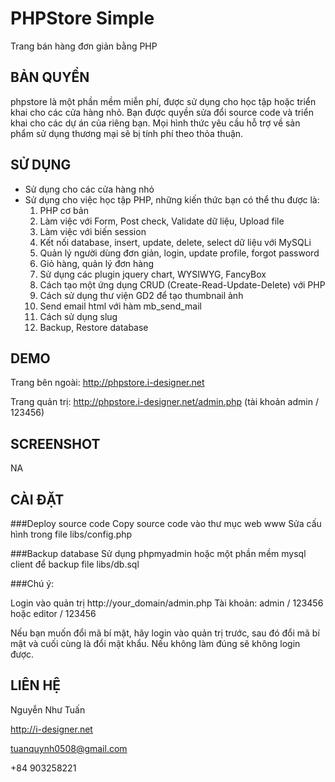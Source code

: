 PHPStore Simple
===================================
Trang bán hàng đơn giản bằng PHP

BẢN QUYỀN
---------
phpstore là một phần mềm miễn phí, được sử dụng cho học tập hoặc triển khai cho các cửa hàng nhỏ.
Bạn được quyền sửa đổi source code và triển khai cho các dự án của riêng bạn.
Mọi hình thức yêu cầu hỗ trợ về sản phẩm sử dụng thương mại sẽ bị tính phí theo thỏa thuận.

SỬ DỤNG
--------
- Sử dụng cho các cửa hàng nhỏ
- Sử dụng cho việc học tập PHP, những kiến thức bạn có thể thu được là:
  1. PHP cơ bản
  2. Làm việc với Form, Post check, Validate dữ liệu, Upload file
  3. Làm việc với biến session
  4. Kết nối database, insert, update, delete, select dữ liệu với MySQLi
  5. Quản lý người dùng đơn giản, login, update profile, forgot password
  6. Giỏ hàng, quản lý đơn hàng
  7. Sử dụng các plugin jquery chart, WYSIWYG, FancyBox
  8. Cách tạo một ứng dụng CRUD (Create-Read-Update-Delete) với PHP
  9. Cách sử dụng thư viện GD2 để tạo thumbnail ảnh
  10. Send email html với hàm mb_send_mail
  11. Cách sử dụng slug
  12. Backup, Restore database


DEMO
----------
Trang bên ngoài: http://phpstore.i-designer.net

Trang quản trị: http://phpstore.i-designer.net/admin.php (tài khoản admin / 123456)

SCREENSHOT
----------
NA

CÀI ĐẶT
-------

###Deploy source code
Copy source code vào thư mục web www
Sửa cấu hình trong file libs/config.php

###Backup database
Sử dụng phpmyadmin hoặc một phần mềm mysql client để backup file libs/db.sql

###Chú ý:

Login vào quản trị
http://your_domain/admin.php
Tài khoản: admin / 123456 hoặc editor / 123456

Nếu bạn muốn đổi mã bí mật, hãy login vào quản trị trước, sau đó đổi mã bí mật và cuối cùng là đổi mật khẩu. Nếu không làm đúng sẽ không login được.

LIÊN HỆ
-------
Nguyễn Như Tuấn

http://i-designer.net

tuanquynh0508@gmail.com

+84 903258221
